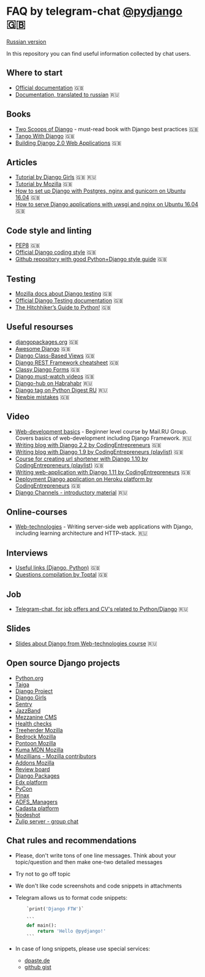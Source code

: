 # FAQ by telegram-chat [@pydjango](https://t.me/pydjango) 🇬🇧

[Russian version](README.md)

In this repository you can find useful information collected by chat users.

## Where to start

- [Official documentation](https://docs.djangoproject.com/en/) 🇬🇧
- [Documentation, translated to russian](http://djbook.ru/) 🇷🇺

## Books

- [Two Scoops of Django](https://twoscoopspress.com/products/two-scoops-of-django-1-11/) - must-read book with Django best practices 🇬🇧
- [Tango With Django](http://www.tangowithdjango.com/) 🇬🇧
- [Building Django 2.0 Web Applications](https://www.packtpub.com/web-development/building-django-20-web-applications) 🇬🇧

## Articles

- [Tutorial by Django Girls](https://tutorial.djangogirls.org/) 🇬🇧 🇷🇺
- [Tutorial by Mozilla](https://developer.mozilla.org/en-US/docs/Learn/Server-side/Django) 🇬🇧
- [How to set up Django with Postgres, nginx and gunicorn on Ubuntu 16.04](https://www.digitalocean.com/community/tutorials/how-to-set-up-django-with-postgres-nginx-and-gunicorn-on-ubuntu-16-04) 🇬🇧
- [How to serve Django applications with uwsgi and nginx on Ubuntu 16.04](https://www.digitalocean.com/community/tutorials/how-to-serve-django-applications-with-uwsgi-and-nginx-on-ubuntu-16-04) 🇬🇧

## Code style and linting

- [PEP8](https://www.python.org/dev/peps/pep-0008/) 🇬🇧
- [Official Django coding style](https://docs.djangoproject.com/en/dev/internals/contributing/writing-code/coding-style/) 🇬🇧
- [Github repository with good Python+Django style guide](https://github.com/octoenergy/styleguide/blob/master/python.md) 🇬🇧

## Testing

- [Mozilla docs about Django testing](https://developer.mozilla.org/en-US/docs/Learn/Server-side/Django/Testing) 🇬🇧
- [Official Django Testing documentation](https://docs.djangoproject.com/en/dev/topics/testing/) 🇬🇧
- [The Hitchhiker’s Guide to Python!](http://python-guide-pt-br.readthedocs.io/en/latest/writing/tests/) 🇬🇧

## Useful resourses

- [djangopackages.org](https://djangopackages.org/) 🇬🇧
- [Awesome Django](https://github.com/rosarior/awesome-django) 🇬🇧
- [Django Class-Based Views](http://ccbv.co.uk/) 🇬🇧
- [Django REST Framework cheatsheet](http://www.cdrf.co/) 🇬🇧
- [Classy Django Forms](http://cdf.9vo.lt/) 🇬🇧
- [Django must-watch videos](https://gitlab.com/rosarior/django-must-watch) 🇬🇧
- [Django-hub on Habrahabr](https://habrahabr.ru/hub/django/) 🇷🇺
- [Django tag on Python Digest RU](https://pythondigest.ru/feed/?q=django) 🇷🇺
- [Newbie mistakes](https://code.djangoproject.com/wiki/NewbieMistakes) 🇬🇧

## Video

- [Web-development basics](https://www.youtube.com/playlist?list=PLrCZzMib1e9pg7ZLIOhmGSlmkMf8yEOLZ) - Beginner level course by Mail.RU Group. Covers basics of web-development including Django Framework. 🇷🇺
- [Writing blog with Django 2.2 by CodingEntrepreneurs](https://youtu.be/-oQvMHpKkms) 🇬🇧
- [Writing blog with Django 1.9 by CodingEntrepreneurs (playlist)](https://www.youtube.com/playlist?list=PLEsfXFp6DpzQFqfCur9CJ4QnKQTVXUsRy) 🇬🇧
- [Course for creating url shortener with Django 1.10 by CodingEntrepreneurs (playlist)](https://www.youtube.com/playlist?list=PLEsfXFp6DpzQSEMN5PXvEWuD2gEWVngCZ) 🇬🇧
- [Writing web-application with Django 1.11 by CodingEntrepreneurs](https://www.youtube.com/watch?v=yDv5FIAeyoY) 🇬🇧
- [Deployment Django application on Heroku platform by CodingEntrepreneurs](https://www.youtube.com/watch?v=4DggiEkbCTg) 🇬🇧
- [Django Channels - introductory material](https://youtu.be/ij0PiSlYBu0) 🇷🇺 

## Online-courses

- [Web-technologies](https://stepik.org/course/Web-%D1%82%D0%B5%D1%85%D0%BD%D0%BE%D0%BB%D0%BE%D0%B3%D0%B8%D0%B8-154/) - Writing server-side web applications with Django, including learning architecture and HTTP-stack. 🇷🇺

## Interviews

- [Useful links (Django, Python)](https://github.com/MaximAbramchuck/awesome-interview-questions#django) 🇬🇧
- [Questions compilation by Toptal](https://www.toptal.com/python/interview-questions) 🇬🇧

## Job

- [Telegram-chat, for job offers and CV's related to Python/Django](https://t.me/django_jobs) 🇷🇺

## Slides

- [Slides about Django from Web-technologies course](slides.md) 🇷🇺

## Open source Django projects

- [Python.org](https://github.com/python/pythondotorg)
- [Taiga](https://github.com/taigaio/taiga-back)
- [Django Project](https://github.com/django/djangoproject.com)
- [Django Girls](https://github.com/djangogirls)
- [Sentry](https://github.com/getsentry/sentry)
- [JazzBand](https://github.com/jazzband)
- [Mezzanine CMS](https://github.com/stephenmcd/mezzanine)
- [Health checks](https://github.com/healthchecks/healthchecks)
- [Treeherder Mozilla](https://github.com/mozilla/treeherder)
- [Bedrock Mozilla](https://github.com/mozilla/bedrock)
- [Pontoon Mozilla](https://github.com/mozilla/pontoon)
- [Kuma MDN Mozilla](https://github.com/mozilla/kuma)
- [Mozillians - Mozilla contributors](https://github.com/mozilla/mozillians)
- [Addons Mozilla](https://github.com/mozilla/addons-server)
- [Review board](https://github.com/reviewboard/reviewboard)
- [Django Packages](https://github.com/djangopackages/djangopackages)
- [Edx platform](https://github.com/edx/edx-platform)
- [PyCon](https://github.com/PyCon/pycon)
- [Pinax](https://github.com/pinax/symposion)
- [ADFS_Managers](https://github.com/Imperat/ADFS_managers)
- [Cadasta platform](https://github.com/Cadasta/cadasta-platform)
- [Nodeshot](https://github.com/ninuxorg/nodeshot)
- [Zulip server - group chat](https://github.com/zulip/zulip)

## Chat rules and recommendations

- Please, don't write tons of one line messages. Think about your topic/question and then make one-two detailed messages
- Try not to go off topic
- We don't like code screenshots and code snippets in attachments
- Telegram allows us to format code snippets:

    ```python
        `print('Django FTW')`
    ```

    ```python
        ```
        def main():
            return 'Hello @pydjango!'
        ```
    ```

- In case of long snippets, please use special services:
  - [dpaste.de](https://dpaste.de/)
  - [github gist](https://gist.github.com/)
